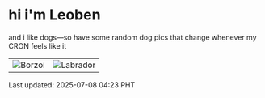 # hi i'm Leoben

and i like dogs—so have some random dog pics that change whenever my CRON feels like it

|  |  |
|--------|----------|
| ![Borzoi](https://random-dog-vercel.vercel.app/api/random-borzoi?v=1751919828) | ![Labrador](https://random-dog-vercel.vercel.app/api/random-labrador?v=1751919828) |

Last updated: 2025-07-08 04:23 PHT
